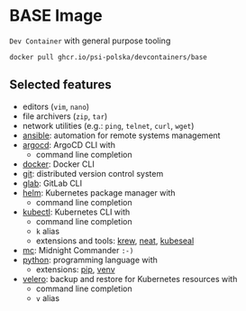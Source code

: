 # BASE Image

`Dev Container` with general purpose tooling

```shell
docker pull ghcr.io/psi-polska/devcontainers/base
```

## Selected features

* editors (`vim`, `nano`)
* file archivers (`zip`, `tar`)
* network utilities (e.g.: `ping`, `telnet`, `curl`, `wget`)
* [ansible](https://docs.ansible.com/ansible/latest/index.html): automation for remote systems management
* [argocd](https://argo-cd.readthedocs.io/en/stable/user-guide/commands/argocd/): ArgoCD CLI with
    * command line completion
* [docker](https://docs.docker.com/reference/cli/docker/): Docker CLI
* [git](https://git-scm.com/): distributed version control system
* [glab](https://github.com/gl-cli/glab): GitLab CLI
* [helm](https://helm.sh/): Kubernetes package manager with
    * command line completion
* [kubectl](https://kubernetes.io/docs/reference/kubectl/): Kubernetes CLI with
    * command line completion
    * `k` alias
    * extensions and tools: [krew](https://krew.sigs.k8s.io/), [neat](https://github.com/itaysk/kubectl-neat), [kubeseal](https://github.com/bitnami-labs/sealed-secrets)
* [mc](https://midnight-commander.org/): Midnight Commander `:-)`
* [python](https://www.python.org/): programming language with
    * extensions: [pip](https://pypi.org/project/pip/), [venv](https://docs.python.org/3/library/venv.html)
* [velero](https://velero.io/): backup and restore for Kubernetes resources with
    * command line completion
    * `v` alias
